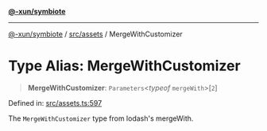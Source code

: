 [**@-xun/symbiote**](../../../README.md)

***

[@-xun/symbiote](../../../README.md) / [src/assets](../README.md) / MergeWithCustomizer

# Type Alias: MergeWithCustomizer

> **MergeWithCustomizer**: `Parameters`\<*typeof* `mergeWith`\>\[`2`\]

Defined in: [src/assets.ts:597](https://github.com/Xunnamius/symbiote/blob/559506ed93a747d618979a74bc2b1db446959ba9/src/assets.ts#L597)

The `MergeWithCustomizer` type from lodash's mergeWith.
